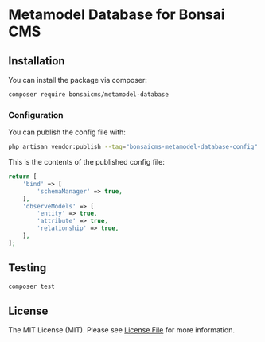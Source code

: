 # Metamodel Database for Bonsai CMS

## Installation

You can install the package via composer:

```bash
composer require bonsaicms/metamodel-database
```

### Configuration

You can publish the config file with:

```bash
php artisan vendor:publish --tag="bonsaicms-metamodel-database-config"
```

This is the contents of the published config file:

```php
return [
    'bind' => [
        'schemaManager' => true,
    ],
    'observeModels' => [
        'entity' => true,
        'attribute' => true,
        'relationship' => true,
    ],
];
```

## Testing

```bash
composer test
```

## License

The MIT License (MIT). Please see [License File](LICENSE.md) for more information.
